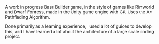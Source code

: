 A work in progress Base Builder game, in the style of games like Rimworld and Dwarf Fortress, made in the Unity game engine with C#. Uses the A* Pathfinding Algorithm.

Done primarily as a learning experience, I used a lot of guides to develop this, and I have learned a lot about the architecture of a large scale coding project.
